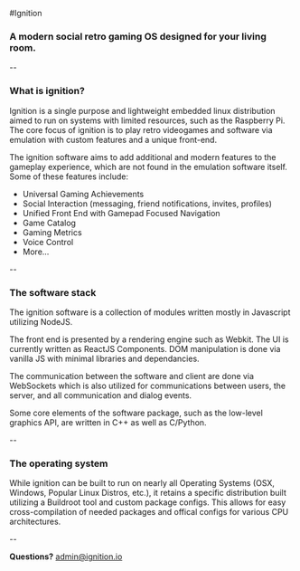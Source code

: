 #Ignition
### A modern social retro gaming OS designed for your living room.

--

### What is ignition?

Ignition is a single purpose and lightweight embedded linux distribution aimed to run on systems with limited resources, such as the Raspberry Pi. The core focus of ignition is to play retro videogames and software via emulation with custom features and a unique front-end.

The ignition software aims to add additional and modern features to the gameplay experience, which are not found in the emulation software itself. Some of these features include:

* Universal Gaming Achievements
* Social Interaction (messaging, friend notifications, invites, profiles)
* Unified Front End with Gamepad Focused Navigation
* Game Catalog
* Gaming Metrics
* Voice Control
* More...

--

### The software stack

The ignition software is a collection of modules written mostly in Javascript utilizing NodeJS.

The front end is presented by a rendering engine such as Webkit. The UI is currently written as ReactJS Components. DOM manipulation is done via vanilla JS with minimal libraries and dependancies.

The communication between the software and client are done via WebSockets which is also utilized for communications between users, the server, and all communication and dialog events.

Some core elements of the software package, such as the low-level graphics API, are written in C++ as well as C/Python.

--

### The operating system

While ignition can be built to run on nearly all Operating Systems (OSX, Windows, Popular Linux Distros, etc.), it retains a specific distribution built utilizing a Buildroot tool and custom package configs. This allows for easy cross-compilation of needed packages and offical configs for various CPU architectures.

--

**Questions?** [admin@ignition.io](mailto:admin@ignition.io)